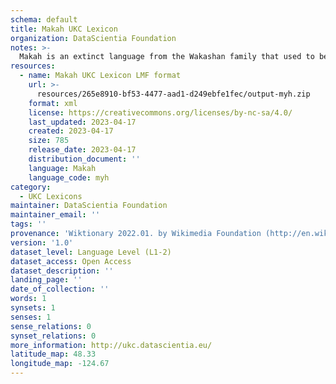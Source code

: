 ```yaml
---
schema: default
title: Makah UKC Lexicon
organization: DataScientia Foundation
notes: >-
  Makah is an extinct language from the Wakashan family that used to be spoken in North America. The UKC Lexicon of Makah is represented as a lexico-semantic network. It consists of words, word senses, synsets, as well as sense-level and synset-level relationships
resources:
  - name: Makah UKC Lexicon LMF format
    url: >-
      resources/265e8910-bf53-4477-aad1-d249ebfe1fec/output-myh.zip
    format: xml
    license: https://creativecommons.org/licenses/by-nc-sa/4.0/
    last_updated: 2023-04-17
    created: 2023-04-17
    size: 785
    release_date: 2023-04-17
    distribution_document: ''
    language: Makah
    language_code: myh
category:
  - UKC Lexicons
maintainer: DataScientia Foundation
maintainer_email: ''
tags: ''
provenance: 'Wiktionary 2022.01. by Wikimedia Foundation (http://en.wiktionary.org); Princeton WordNet 2.1 by Princeton University (https://wordnet.princeton.edu)'
version: '1.0'
dataset_level: Language Level (L1-2)
dataset_access: Open Access
dataset_description: ''
landing_page: ''
date_of_collection: ''
words: 1
synsets: 1
senses: 1
sense_relations: 0
synset_relations: 0
more_information: http://ukc.datascientia.eu/
latitude_map: 48.33
longitude_map: -124.67
---
```

